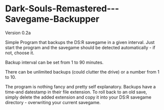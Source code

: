 # Dark-Souls-Remastered---Savegame-Backupper
Version 0.2a 

Simple Program that backups the DS:R savegame in a given interval. 
Just start the program and the savegame should be detected automatically - if not,
choose it.

Backup interval can be set from 1 to 90 minutes. 

There can be unlimited backups (could clutter the drive)  or a number from 1 to 10.

The program is nothing fancy and pretty self explanatory. Backups have a time-and datestamp
in their file extension. To roll back to an old save, simply delete the added extension and 
copy it into your DS:R savegame directory - overwriting your current savegame. 
